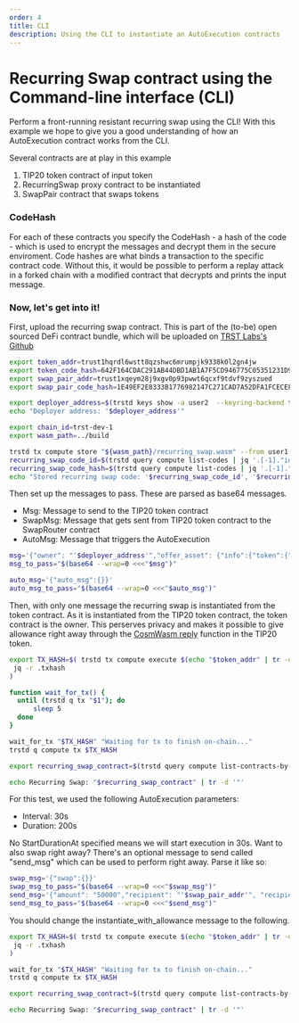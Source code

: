 ```yaml
---
order: 4
title: CLI
description: Using the CLI to instantiate an AutoExecution contracts
---
```


# Recurring Swap contract using the Command-line interface (CLI)

Perform a front-running resistant recurring swap using the CLI!
With this example we hope to give you a good understanding of how an AutoExecution contract works from the CLI. 

Several contracts are at play in this example
1. TIP20 token contract of input token 
2. RecurringSwap proxy contract to be instantiated
3. SwapPair contract that swaps tokens

### CodeHash

For each of these contracts you specify the CodeHash - a hash of the code - which is used to encrypt the messages and decrypt them in the secure enviroment. Code hashes are what binds a transaction to the specific contract code. Without this, it would be possible to perform a replay attack in a forked chain with a modified contract that decrypts and prints the input message. 

### Now, let's get into it!

First, upload the recurring swap contract.
This is part of the (to-be) open sourced DeFi contract bundle, which will be uploaded on [TRST Labs's Github](https://github.com/trstlabs/)

```bash
export token_addr=trust1hqrdl6wstt8qzshwc6mrumpjk9338k0l2gn4jw
export token_code_hash=642F164CDAC291AB44DBD1AB1A7F5CD946775C05351231D962B333FA0F5A2332
export swap_pair_addr=trust1xqeym28j9xgv0p93pwwt6qcxf9tdvf9zyszued
export swap_pair_code_hash=1E49EF2E8333B1776982147C271CAD7A52DFA1FCECEFC1801E00BADE3F927492

export deployer_address=$(trstd keys show -a user2  --keyring-backend test)
echo "Deployer address: '$deployer_address'"

export chain_id=trst-dev-1
export wasm_path=../build

trstd tx compute store "${wasm_path}/recurring_swap.wasm" --from user1 --keyring-backend test --chain-id "$chain_id" --gas 3000000 --fees 500utrst  -b block -y  --contract-title 'Recurring Swap - TIP20 extention' --contract-description 'This contract code is for recurring swaps. It is an extention to TIP20 contract code, and can be used in other contract codes. Contract code available at github.com/trstlabs/'  --duration 70s --interval 60s
recurring_swap_code_id=$(trstd query compute list-codes | jq '.[-1]."id"')
recurring_swap_code_hash=$(trstd query compute list-codes | jq '.[-1]."code_hash"')
echo "Stored recurring swap code: '$recurring_swap_code_id', '$recurring_swap_code_hash'"

```

Then set up the messages to pass. These are parsed as base64 messages.

* Msg: Message to send to the TIP20 token contract
* SwapMsg: Message that gets sent from TIP20 token contract to the SwapRouter contract
* AutoMsg: Message that triggers the AutoExecution

```bash
msg='{"owner": "'$deployer_address'","offer_asset": {"info":{"token":{"contract_addr":"'$token_addr'","token_code_hash":"'$token_code_hash'","viewing_key":""}}, "amount": "50000"}, "swap_pair_addr":"'$swap_pair_addr'","swap_pair_code_hash":"'$swap_pair_code_hash'"}'
msg_to_pass="$(base64 --wrap=0 <<<"$msg")"

auto_msg='{"auto_msg":{}}'
auto_msg_to_pass="$(base64 --wrap=0 <<<"$auto_msg")"
```

Then, with only one message the recurring swap is instantiated from the token contract. As it is instantiated from the TIP20 token contract, the token contract is the owner. This perserves privacy and makes it possible to give allowance right away through the [CosmWasm reply](https://docs.cosmwasm.com/docs/1.0/smart-contracts/message/submessage/) function in the TIP20 token.


```bash
export TX_HASH=$( trstd tx compute execute $(echo "$token_addr" | tr -d '"') '{"instantiate_with_allowance" : { "max_allowance": "10000000", "code_id":'$recurring_swap_code_id', "code_hash":'$recurring_swap_code_hash',  "duration":"200s","msg":"'$msg_to_pass'", "auto_msg":"'$auto_msg_to_pass'", "interval":"30s", "contract_id":"'$iter' DCA2"}}' -b block -y --amount 20000000utrst --from $deployer_name --keyring-backend test --chain-id "$chain_id"  --gas 3000000 --fees 500utrst -y -b block | 
 jq -r .txhash
)

function wait_for_tx() {
  until (trstd q tx "$1"); do
      sleep 5
  done
}

wait_for_tx "$TX_HASH" "Waiting for tx to finish on-chain..."
trstd q compute tx $TX_HASH

export recurring_swap_contract=$(trstd query compute list-contracts-by-code $recurring_swap_code_id | jq '.[-1].address')

echo Recurring Swap: "$recurring_swap_contract" | tr -d '"'
```

For this test, we used the following AutoExecution parameters:

* Interval: 30s
* Duration: 200s

No StartDurationAt specified means we will start execution in 30s.
Want to also swap right away? There's an optional message to send called "send_msg" which can be used to perform right away. Parse it like so:


```bash
swap_msg='{"swap":{}}'
swap_msg_to_pass="$(base64 --wrap=0 <<<"$swap_msg")"
send_msg='{"amount": "50000","recipient": "'$swap_pair_addr'", "recipient_code_hash" : "'$swap_pair_code_hash'", "msg": "'$swap_msg_to_pass'"}'
send_msg_to_pass="$(base64 --wrap=0 <<<"$send_msg")"
```

You should change the instantiate_with_allowance message to the following.

```bash
export TX_HASH=$( trstd tx compute execute $(echo "$token_addr" | tr -d '"') '{"instantiate_with_allowance" : { "max_allowance": "10000000", "code_id":'$recurring_swap_code_id', "code_hash":'$recurring_swap_code_hash',  "duration":"200s","msg":"'$msg_to_pass'", "auto_msg":"'$auto_msg_to_pass'", "send_msg":"'$send_msg_to_pass'","interval":"30s", "contract_id":"'$iter' DCA2"}}' -b block -y --amount 20000000utrst --from $deployer_name --keyring-backend test --chain-id "$chain_id"  --gas 3000000 --fees 500utrst -y -b block | 
 jq -r .txhash
)

wait_for_tx "$TX_HASH" "Waiting for tx to finish on-chain..."
trstd q compute tx $TX_HASH

export recurring_swap_contract=$(trstd query compute list-contracts-by-code $recurring_swap_code_id | jq '.[-1].address')

echo Recurring Swap: "$recurring_swap_contract" | tr -d '"'
```